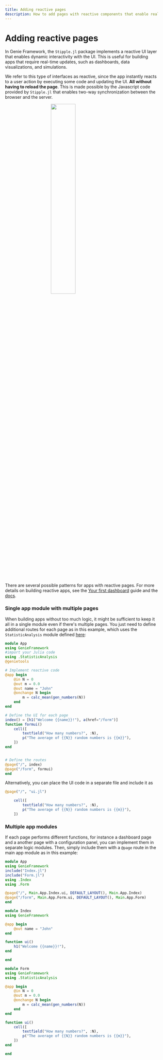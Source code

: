 ```yaml
---
title: Adding reactive pages
description: How to add pages with reactive components that enable real-time interactivity with the UI.
---
```


# Adding reactive pages

In Genie Framework, the `Stipple.jl` package implements a reactive UI layer that enables dynamic interactivity with the UI. This is useful for building apps that require real-time updates, such as dashboards, data visualizations, and simulations.

We refer to this type of interfaces as reactive, since the app instantly reacts to a user action by executing some code and updating the UI. **All without having to reload the page**. This is made possible by the Javascript code provided by `Stipple.jl` that enables two-way synchronization between the browser and the server.

<img class="border-gray-300 border-2" style="display:block;width:40%;max-width:100%;margin-left:auto;margin-right:auto" src="/assets/docs/guides/reactive-pages/reactivenumbers.gif">

There are several possible patterns for apps with reactive pages. For more details on building reactive apps, see the [Your first dashboard](/docs/guides/your-first-dashboard) guide and the [docs](/docs/reference/reactive-UI).

### Single app module with multiple pages

When building apps without too much logic, it might be sufficient to keep it all in a single module even if there's multiple pages. You just need to define additional routes for each page as in this example, which uses the `StatisticAnalysis` module defined [here](/docs/guides/your-first-dashboard):

```julia [app.jl]
module App
using GenieFramework
#import your Julia code
using .StatisticAnalysis
@genietools

# Implement reactive code
@app begin
    @in N = 0
    @out m = 0.0
    @out name = "John"
    @onchange N begin
        m = calc_mean(gen_numbers(N))
    end
end

# Define the UI for each page
index() = [h1("Welcome {{name}}!"), a(href="/form")]
function formui()
    cell([
        textfield("How many numbers?", :N),
        p("The average of {{N}} random numbers is {{m}}"),
    ])
end


# Define the routes
@page("/", index)
@page("/form", formui)
end
```

Alternatively, you can place the UI code in a separate file and include it as
```julia [app.jl]
@page("/", "ui.jl")
```

```julia [ui.jl]
    cell([
        textfield("How many numbers?", :N),
        p("The average of {{N}} random numbers is {{m}}"),
    ])
```

### Multiple app modules

If each page performs different functions, for instance a dashboard page and a another page with a  configuration panel, you can implement them in separate logic modules. Then, simply include them with a `@page` route in the main app module as in this example:

```julia [app.jl]
module App
using GenieFramework
include("Index.jl")
include("Form.jl")
using .Index
using .Form

@page("/", Main.App.Index.ui, DEFAULT_LAYOUT(), Main.App.Index)
@page("/form", Main.App.Form.ui, DEFAULT_LAYOUT(), Main.App.Form)
end
````



```julia [Index.jl]
module Index
using GenieFramework

@app begin
    @out name = "John"
end

function ui()
    h1("Welcome {{name}}!"),
end

end
```

```julia [Form.jl]
module Form
using GenieFramework
using .StatisticAnalysis

@app begin
    @in N = 0
    @out m = 0.0
    @onchange N begin
        m = calc_mean(gen_numbers(N))
    end
end

function ui()
    cell([
        textfield("How many numbers?", :N),
        p("The average of {{N}} random numbers is {{m}}"),
    ])
end

end
```

